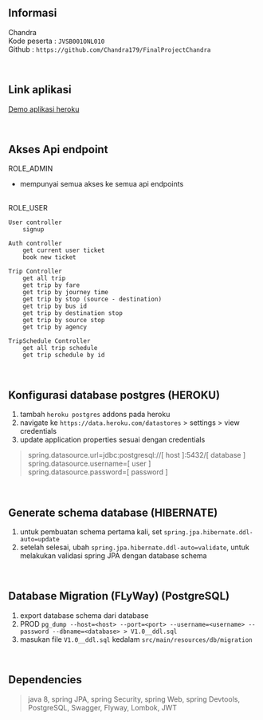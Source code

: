 ## Informasi
Chandra <br>
Kode peserta : `JVSB001ONL010` <br>
Github : `https://github.com/Chandra179/FinalProjectChandra` <br>


<br>


## Link aplikasi
[Demo aplikasi heroku](https://bus-alexandria.herokuapp.com/swagger-ui.html)


<br>


## Akses Api endpoint

ROLE_ADMIN <br>
- mempunyai semua akses ke semua api endpoints <br><br>

ROLE_USER <br>
    
    User controller
    	signup 

    Auth controller
		get current user ticket 
		book new ticket 

	Trip Controller
		get all trip 
		get trip by fare 
		get trip by journey time 
		get trip by stop (source - destination)
		get trip by bus id 
		get trip by destination stop 
		get trip by source stop 
		get trip by agency 

	TripSchedule Controller
		get all trip schedule
		get trip schedule by id
	
	
<br>



## Konfigurasi database postgres (HEROKU)
1. tambah `heroku postgres` addons pada heroku
2. navigate ke `https://data.heroku.com/datastores` > settings > view credentials
3. update application properties sesuai dengan credentials

> spring.datasource.url=jdbc:postgresql://[ host ]:5432/[ database ] <br>
spring.datasource.username=[ user ] <br>
spring.datasource.password=[ password ] <br>


<br>


## Generate schema database (HIBERNATE)
1. untuk pembuatan schema pertama kali, set `spring.jpa.hibernate.ddl-auto=update`
2. setelah selesai, ubah `spring.jpa.hibernate.ddl-auto=validate`, untuk melakukan validasi spring JPA dengan database schema


<br>


## Database Migration (FLyWay) (PostgreSQL)
1. export database schema dari database 
2. PROD `pg_dump --host=<host> --port=<port> --username=<username> --password --dbname=<database> > V1.0__ddl.sql`
3. masukan file `V1.0__ddl.sql` kedalam `src/main/resources/db/migration`


<br>


## Dependencies
> java 8, spring JPA, spring Security, spring Web, spring Devtools, PostgreSQL, Swagger, Flyway, Lombok, JWT


